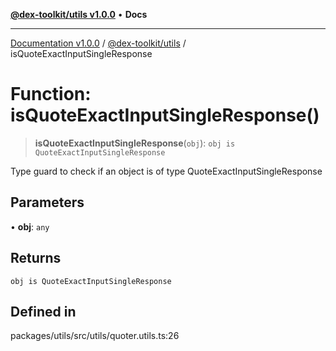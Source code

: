 [**@dex-toolkit/utils v1.0.0**](../README.md) • **Docs**

***

[Documentation v1.0.0](../../../packages.md) / [@dex-toolkit/utils](../README.md) / isQuoteExactInputSingleResponse

# Function: isQuoteExactInputSingleResponse()

> **isQuoteExactInputSingleResponse**(`obj`): `obj is QuoteExactInputSingleResponse`

Type guard to check if an object is of type QuoteExactInputSingleResponse

## Parameters

• **obj**: `any`

## Returns

`obj is QuoteExactInputSingleResponse`

## Defined in

packages/utils/src/utils/quoter.utils.ts:26
